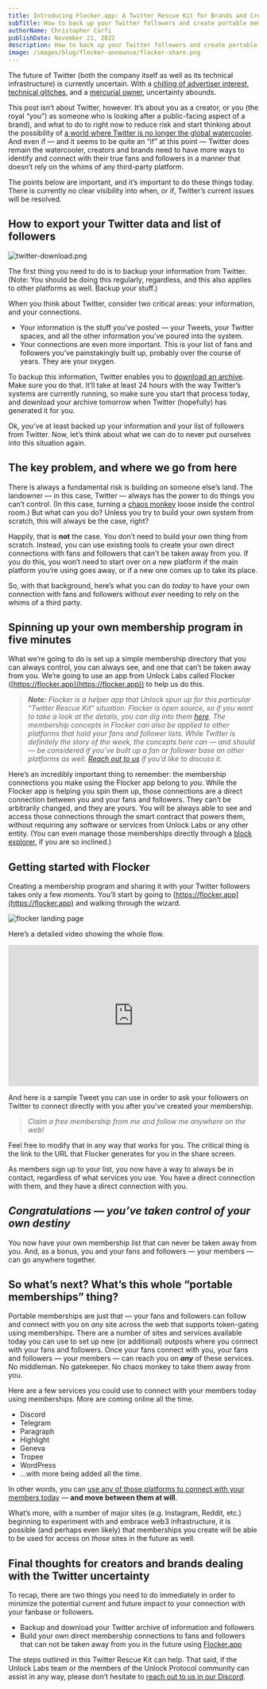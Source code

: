 ```yaml
---
title: Introducing Flocker.app: A Twitter Rescue Kit for Brands and Creators
subTitle: How to back up your Twitter followers and create portable memberships for fans and followers that will work almost anywhere
authorName: Christopher Carfi
publishDate: November 21, 2022
description: How to back up your Twitter followers and create portable memberships for fans and followers that will work almost anywhere.
image: /images/blog/flocker-announce/flocker-share.png
---
```

The future of Twitter (both the company itself as well as its technical infrastructure) is currently uncertain. With a [chilling of advertiser interest](https://www.essence.com/news/money-career/twitter-business-leaving-elon-musk/), [technical glitches](https://www.technologyreview.com/2022/11/08/1062886/heres-how-a-twitter-engineer-says-it-will-break-in-the-coming-weeks/), and a [mercurial owner](https://twitter.com/ZoeSchiffer/status/1593391604785504257), uncertainty abounds.

This post isn’t about Twitter, however. It’s about you as a creator, or you (the royal “you”) as someone who is looking after a public-facing aspect of a brand), and what to do to right now to reduce risk and start thinking about the possibility of [a world where Twitter is no longer the global watercooler](https://www.christopherspenn.com/2022/10/almost-timely-news-the-end-of-the-public-watercooler-2022-10-30/). And even if — and it seems to be quite an “if” at this point — Twitter does remain the watercooler, creators and brands need to have more ways to identify and connect with their true fans and followers in a manner that doesn’t rely on the whims of any third-party platform.

The points below are important, and it’s important to do these things today. There is currently no clear visibility into when, or if, Twitter’s current issues will be resolved.

## How to export your Twitter data and list of followers

![twitter-download.png](/images/blog/flocker-announce/twitter-download.png)

The first thing you need to do is to backup your information from Twitter. (Note: You should be doing this regularly, regardless, and this also applies to other platforms as well. Backup your stuff.)

When you think about Twitter, consider two critical areas: your information, and your connections. 

- Your information is the stuff you’ve posted — your Tweets, your Twitter spaces, and all the other information you’ve poured into the system.
- Your connections are even more important. This is your list of fans and followers you’ve painstakingly built up, probably over the course of years. They are your oxygen.

To backup this information, Twitter enables you to [download an archive](https://help.twitter.com/en/managing-your-account/how-to-download-your-twitter-archive). Make sure you do that. It’ll take at least 24 hours with the way Twitter’s systems are currently running, so make sure you start that process today, and download your archive tomorrow when Twitter (hopefully) has generated it for you.

Ok, you’ve at least backed up your information and your list of followers from Twitter. Now, let’s think about what we can do to never put ourselves into this situation again.

## The key problem, and where we go from here

There is always a fundamental risk is building on someone else’s land. The landowner — in this case, Twitter — always has the power to do things you can’t control. (In this case, turning a [chaos monkey](https://www.goodreads.com/book/show/28259132-chaos-monkeys) loose inside the control room.) But what can you do? Unless you try to build your own system from scratch, this will always be the case, right?

Happily, that is **not** the case. You don’t need to build your own thing from scratch. Instead, you can use existing tools to create your own direct connections with fans and followers that can’t be taken away from you. If you do this, you won’t need to start over on a new platform if the main platform you’re using goes away, or if a new one comes up to take its place.

So, with that background, here’s what you can do *today* to have your own connection with fans and followers without *ever* needing to rely on the whims of a third party.

## Spinning up your own membership program in five minutes

What we’re going to do is set up a simple membership directory that you can always control, you can always see, and one that can’t be taken away from you. We’re going to use an app from Unlock Labs called Flocker ([https://flocker.app](https://flocker.app)) to help us do this. 

> ***Note:** Flocker is a helper app that Unlock spun up for this particular “Twitter Rescue Kit” situation. Flocker is open source, so if you want to take a look at the details, you can dig into them [here](https://github.com/unlock-protocol/flocker/). The membership concepts in Flocker can also be applied to other platforms that hold your fans and follower lists. While Twitter is definitely the story of the week, the concepts here can — and should — be considered if you’ve built up a fan or follower base on other platforms as well. [Reach out to us](https://discord.unlock-protocol.com) if you’d like to discuss it.*
> 

Here’s an incredibly important thing to remember: the membership connections you make using the Flocker app belong to *you*. While the Flocker app is helping you spin them up, those connections are a direct connection between you and your fans and followers. They can’t be arbitrarily changed, and they are yours. You will be always able to see and access those connections through the smart contract that powers them, without requiring any software or services from Unlock Labs or any other entity. (You can even manage those memberships directly through a [block explorer](https://unlock-protocol.com/guides/how-to-use-blockchain-explorers-with-unlock-protocol/), if you are so inclined.)

## Getting started with Flocker

Creating a membership program and sharing it with your Twitter followers takes only a few moments. You’ll start by going to [https://flocker.app](https://flocker.app) and walking through the wizard.

![flocker landing page](/images/blog/flocker-announce/flocker-landing.png)

Here’s a detailed video showing the whole flow.

<div style="position: relative; overflow: hidden; width: 100%; padding-top: 56.25%;"><iframe style="position: absolute; top: 0; left: 0; bottom: 0; right: 0; width: 100%; height: 100%;" src="https://www.youtube.com/embed/XFBc1U4wtKg" title="Introducing Flocker.app: Portable Fans and Followers for Brands and Creators Fed Up with Twitter" frameborder="0" allow="accelerometer; autoplay; clipboard-write; encrypted-media; gyroscope; picture-in-picture" allowfullscreen></iframe></div>


And here is a sample Tweet you can use in order to ask your followers on Twitter to connect directly with you after you’ve created your membership.

> *Claim a free membership from me and follow me anywhere on the web! <URL to your claim page>*
> 

Feel free to modify that in any way that works for you. The critical thing is the link to the URL that Flocker generates for you in the share screen.

As members sign up to your list, you now have a way to always be in contact, regardless of what services you use. You have a direct connection with them, and they have a direct connection with you.

## *Congratulations — you’ve taken control of your own destiny*

You now have your own membership list that can never be taken away from you. And, as a bonus, you and your fans and followers — your members — can go anywhere together.

## So what’s next? What’s this whole “portable memberships” thing?

Portable memberships are just that — your fans and followers can follow and connect with you on *any* site across the web that supports token-gating using memberships. There are a number of sites and services available today you can use to set up new (or additional) outposts where you connect with your fans and followers. Once your fans connect with you, your fans and followers — your members — can reach you on ***any*** of these services. No middleman. No gatekeeper. No chaos monkey to take them away from you.

Here are a few services you could use to connect with your members today using memberships. More are coming online all the time.

- Discord
- Telegram
- Paragraph
- Highlight
- Geneva
- Tropee
- WordPress
- …with more being added all the time.

In other words, you can [use any of those platforms to connect with your members today](https://www.youtube.com/playlist?list=PL4EDTaxNLpu4dHtNKAWAkZtBRfQMoJ-28) — **and move between them at will**.

What’s more, with a number of major sites (e.g. Instagram, Reddit, etc.) beginning to experiment with and embrace web3 infrastructure, it is possible (and perhaps even likely) that memberships you create will be able to be used for access on *those* sites in the future as well.

## Final thoughts for creators and brands dealing with the Twitter uncertainty

To recap, there are two things you need to do immediately in order to minimize the potential current and future impact to your connection with your fanbase or followers.

- Backup and download your Twitter archive of information and followers
- Build your own direct membership connections to fans and followers that can not be taken away from you in the future using [Flocker.app](https://flocker.app)

The steps outlined in this Twitter Rescue Kit can help. That said, if the Unlock Labs team or the members of the Unlock Protocol community can assist in any way, please don’t hesitate to [reach out to us in our Discord](https://discord.unlock-protocol.com).
